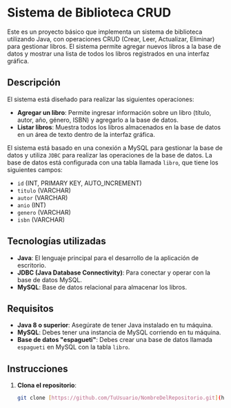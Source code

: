 # Sistema de Biblioteca CRUD

Este es un proyecto básico que implementa un sistema de biblioteca utilizando Java, con operaciones CRUD (Crear, Leer, Actualizar, Eliminar) para gestionar libros. El sistema permite agregar nuevos libros a la base de datos y mostrar una lista de todos los libros registrados en una interfaz gráfica.

## Descripción

El sistema está diseñado para realizar las siguientes operaciones:

- **Agregar un libro**: Permite ingresar información sobre un libro (título, autor, año, género, ISBN) y agregarlo a la base de datos.
- **Listar libros**: Muestra todos los libros almacenados en la base de datos en un área de texto dentro de la interfaz gráfica.

El sistema está basado en una conexión a MySQL para gestionar la base de datos y utiliza `JDBC` para realizar las operaciones de la base de datos. La base de datos está configurada con una tabla llamada `libro`, que tiene los siguientes campos:

- `id` (INT, PRIMARY KEY, AUTO_INCREMENT)
- `titulo` (VARCHAR)
- `autor` (VARCHAR)
- `anio` (INT)
- `genero` (VARCHAR)
- `isbn` (VARCHAR)

## Tecnologías utilizadas

- **Java**: El lenguaje principal para el desarrollo de la aplicación de escritorio.
- **JDBC (Java Database Connectivity)**: Para conectar y operar con la base de datos MySQL.
- **MySQL**: Base de datos relacional para almacenar los libros.

## Requisitos

- **Java 8 o superior**: Asegúrate de tener Java instalado en tu máquina.
- **MySQL**: Debes tener una instancia de MySQL corriendo en tu máquina.
- **Base de datos "espagueti"**: Debes crear una base de datos llamada `espagueti` en MySQL con la tabla `libro`.

## Instrucciones

1. **Clona el repositorio**:

   ```bash
   git clone [https://github.com/TuUsuario/NombreDelRepositorio.git](https://github.com/Aless2425/Dise-oDePatrones.git)
